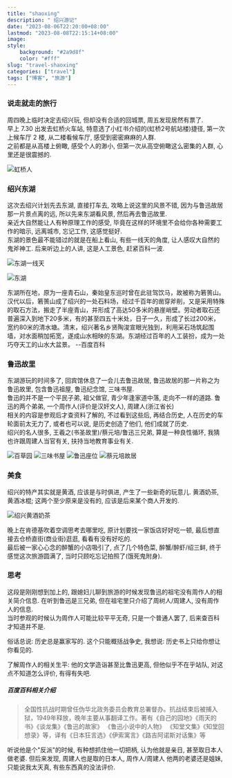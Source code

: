 ```yaml
---
title: "shaoxing"
description: " 绍兴游记"
date: "2023-08-06T22:20:00+08:00"
lastmod: "2023-08-08T22:15:14+08:00"
image: 
style:
    background: "#2a9d8f"
    color: "#fff"
slug: "travel-shaoxing"
categories: ["travel"]
tags: ["博客", "旅游"]
---
```


### 说走就走的旅行
周四晚上临时决定去绍兴玩, 但却没有合适的回城票, 周五发现居然有票了. \
早上 7.30 出发去虹桥火车站, 特意选了小红书介绍的(虹桥2号航站楼)捷径, 第一次上候车厅 2 楼, 从二楼看候车厅, 感受到密密麻麻的人群. \
之前都是从高楼上俯瞰, 感受个人的渺小, 但第一次从高空俯瞰这么密集的人群, 心里还是很震撼的. 

![虹桥人](/images/hongqiao_people.jpg)

### 绍兴东湖
这次去绍兴计划先去东湖, 直接打车去, 攻略上说这里的风景不错, 因为与鲁迅故居那一片景点离的远, 所以先来东湖看风景, 然后再去鲁迅故里. \
亲近大自然能让人有种原理工作的感受, 毕竟在这样的环境里不会给你各种需要工作的暗示, 远离城市, 忘记工作, 这感觉挺好. \
东湖的景色最不能错过的就是在船上看山, 有些一线天的角度, 让人感叹大自然的鬼斧神工. 后来听边上的人讲, 这是人工景色, 赶紧百科一波. 

![东湖一线天](/images/donghu_yixiantian.jpg)

![东湖](/images/donghu.jpg)

东湖所在地，原为一座青石山，秦始皇东巡时曾在此驻驾饮马，故被称为箬篑山。汉代以后，箬篑山成了绍兴的一处石料场，经过千百年的凿穿斧削，又是采用特殊的取石方法，搬走了半座青山，并形成了高达50多米的悬崖峭壁。劳动者取石还普遍深入到地下20多米，有的甚至四五十米处，日子一久，形成了长过200米，宽约80米的清水塘。清末，绍兴著名乡贤陶浚宣眼光独到，利用采石场筑起围墙，对水面稍加拓宽，遂成山水相映的东湖。东湖经过百年的人工装扮，成为一处巧夺天工的山水大盆景。 --百度百科

### 鲁迅故里
东湖游玩的时间多了, 回宾馆休息了一会儿去鲁迅故居, 鲁迅故居的那一片称之为鲁迅故里, 包含鲁迅祖屋, 鲁迅纪念馆, 三味书屋. \
鲁迅的并不是一个平民子弟, 祖父做官, 青少年逢家道中落, 走向不一样的道路. 鲁迅的两个弟弟, 一个周作人(评价是汉奸文人), 周建人(浙江省长) \
相关的内容是参观后才查资料了解的, 不过看到这些后, 再结合历史, 人在历史的车轮面前太无力了, 或者也可以说, 是历史创造了他们, 他们成就了历史. \
绍兴的名人很多, 王羲之(书圣故里)/蔡元培/鲁迅三兄弟, 算是一种良性循环, 我猜也许跟周建人当官有关, 扶持当地教育事业有关. 

![百草园](/images/baicaoyuan.jpg)
![三味书屋](/images/sanweishuwu.jpg)
![鲁迅座位](/images/luxun_zuowei.jpg)
![蔡元培故居](/images/caiyuanpei_guju.jpg)

### 美食

绍兴的特产其实就是黄酒, 应该是与时俱进, 产生了一些新奇的玩意儿. 黄酒奶茶, 黄酒冰棍; 这两个至少原来是没有的, 应该是后来某个商人开发的.

![绍兴黄酒奶茶](/images/shaoxing_naicha.jpg)

晚上在肯德基吹着空调思考去哪里吃, 原计划要找一家饭店好好吃一顿, 最后想直接去仓桥直街(商业街)逛逛, 看看有没有好吃的. \
最后被一家心心念的醉蟹的小店吸引了, 点了几个特色菜, 醉蟹/醉虾/绍三鲜, 终于感觉这次旅游圆满了, 当时只顾吃忘记拍照了(饿死鬼附身). 


### 思考

这段是刚刚想到加上的, 跟媳妇儿聊到旅游的时候发现鲁迅的祖宅没有周作人的相关简介信息. 在听到鲁迅是三兄弟, 但在祖宅里只介绍了周树人/周建人, 没有周作人的信息. \
当时参观的时候认为周作人可能比较平平无奇, 只是一个普通人罢了, 后来查百科才知道并不是. 

俗话总说: 历史总是赢家写的. 这个只能概括战争史, 我想说: 历史书上只给你想让你看见的.

了解周作人的相关生平: 他的文学造诣甚至比鲁迅更高, 但他似乎不在乎站队, 对这点不知道怎么评价, 有得有失吧. 

##### 百度百科相关介绍

> 全国性抗战时期曾任伪华北政务委员会教育总署督办。抗战结束后被捕入狱，1949年释放，晚年主要从事翻译工作。著有《自己的园地》《雨天的书》《谈龙集》《鲁迅的故家》 《鲁迅小说中的人物》 《知堂文集》《知堂回想录》等，译有《日本狂言选》《伊索寓言》《路吉阿诺斯对话集》等

听说他是个"反派"的时候, 有种想抓住他一切把柄, 认为他就是亲日, 甚至取日本人做老婆. 但后来发现, 周建人也是取的日本人, 周作人/周建人 他两的老婆还是姐妹, 只能说我太天真, 有些东西真的没法评价.
